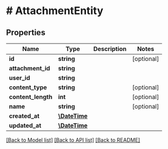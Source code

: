 # # AttachmentEntity

## Properties

Name | Type | Description | Notes
------------ | ------------- | ------------- | -------------
**id** | **string** |  | [optional] 
**attachment_id** | **string** |  | 
**user_id** | **string** |  | 
**content_type** | **string** |  | [optional] 
**content_length** | **int** |  | [optional] 
**name** | **string** |  | [optional] 
**created_at** | [**\DateTime**](\DateTime) |  | 
**updated_at** | [**\DateTime**](\DateTime) |  | 

[[Back to Model list]](../../README#documentation-for-models) [[Back to API list]](../../README#documentation-for-api-endpoints) [[Back to README]](../../README)


